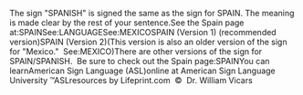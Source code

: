 The sign "SPANISH" is signed the same as the sign for SPAIN. The meaning is 
	made clear by the rest of your sentence.See the Spain page at:SPAINSee:LANGUAGESee:MEXICOSPAIN (Version 1) (recommended version)SPAIN (Version 2)(This version is also an older version of the sign for "Mexico."  See:MEXICO)There are other versions of the sign for 
			SPAIN/SPANISH.  Be sure to check out the Spain page:SPAINYou can learnAmerican Sign Language (ASL)online at American Sign Language University ™ASLresources by Lifeprint.com  ©  Dr. William Vicars